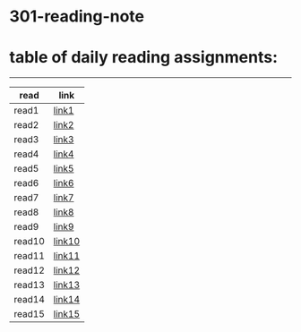 # 301-reading-note
# table of daily reading assignments:
____

|read |link  |
|---|---|
|read1 |[link1](./301folder/ReadClass01.md)   |
| read2 |[link2](./301folder/class2.md)|
| read3 |[link3](./301folder/Read:Class03.md)|
| read4 |[link4](./301folder/read4.md)|
| read5 |[link5](./301folder/read5-05.md)|
 | read6 |[link6](./301folder/read6.md)  |
| read7 | [link7](./301folder/read7.md)   |
| read8 | [link8](./301folder/read8.md)   |
| read9 | [link9](./301folder/read-09.md)|
| read10 |[link10](./301folder/-10.md)|
| read11 | [link11 ](./301folder/-11.md)  |
| read12 | [link12](./301folder/-12.md)  |
| read13 | [link13](./301folder/-13.md) |
| read14 | [link14](./301folder/-14.md)   |
| read15 | [link15 ](./301folder/-15.md)  | 
